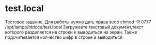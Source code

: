 # test.local
 Тестовое задание.
 Для работы нужно дать права sudo chmod -R 0777 /opt/lampp/htdocs/test.local
Загружаете текстовый документ,текст которого разделяется на строки и выводиться на экран. Также подсчитывается колчество цифр в строке и выводиться.


